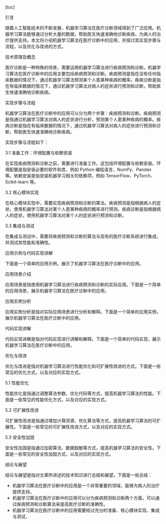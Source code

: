
[toc]                    
                
                
引言

随着人工智能技术的不断发展，机器学习算法在医疗诊断领域得到了广泛应用。机器学习算法能够通过分析大量的数据，帮助医生快速准确地诊断疾病，为病人的治疗提供支持。本文将介绍机器学习算法在医疗诊断中的应用，并探讨其实现步骤与流程，以及优化与改进的方式。

技术原理及概念

医疗诊断是一种特殊的场景，需要运用机器学习算法进行疾病预测和诊断。机器学习算法在医疗诊断中的应用主要包括疾病预测和诊断。疾病预测是指在没有任何临床数据的情况下，通过机器学习算法预测某个人患某种疾病的概率。疾病诊断是指在有临床数据的情况下，通过机器学习算法对病人的症状进行预测和诊断，帮助医生快速准确地诊断疾病。

实现步骤与流程

机器学习算法在医疗诊断中的应用可以分为两个步骤：疾病预测和诊断。疾病预测是指通过机器学习算法对病人的症状进行分析，预测某个人患某种疾病的概率。疾病诊断是指在有临床数据的情况下，通过机器学习算法对病人的症状进行预测和诊断，帮助医生快速准确地诊断疾病。

实现步骤与流程如下：

3.1 准备工作：环境配置与依赖安装

在实现疾病预测和诊断之前，需要进行准备工作。这包括环境配置与依赖安装。环境配置是指安装必要的软件和库，例如 Python 编程语言、NumPy、Pandas 等。依赖安装是指安装机器学习相关的依赖项，例如 TensorFlow、PyTorch、Scikit-learn 等。

3.2 核心模块实现

在核心模块实现中，需要实现疾病预测和诊断的算法。疾病预测是指根据病人的症状，使用机器学习算法对某个人患某种疾病的概率进行预测。疾病诊断是指根据病人的症状，使用机器学习算法对某个人的症状进行预测和诊断。

3.3 集成与测试

在集成与测试中，需要将疾病预测和诊断的算法与现有的医疗诊断系统进行集成，并测试其性能和准确性。

应用示例与代码实现讲解

下面是一个简单的应用示例，展示了机器学习算法在医疗诊断中的应用。

应用场景介绍

应用场景是指使用机器学习算法进行疾病预测和诊断的实际应用。下面是一个简单的应用场景，展示机器学习算法在医疗诊断中的应用。

应用实例分析

应用实例分析是指对实际应用场景进行分析和解释。下面是一个简单的应用实例，展示机器学习算法在医疗诊断中的应用。

代码实现讲解

代码实现讲解是指对代码实现进行讲解和解释。下面是一个简单的代码实现，展示机器学习算法在医疗诊断中的应用。

优化与改进

优化与改进是指对机器学习算法进行性能优化和可扩展性改进的方式。下面是一些常见的优化方式，以及对应的实现方式。

5.1 性能优化

性能优化是指通过调整算法参数、优化代码等方式，提高机器学习算法的性能。下面是一些常见的性能优化方式，以及对应的实现方式。

5.2 可扩展性改进

可扩展性改进是指通过增加计算资源、优化算法等方式，提高机器学习算法的可扩展性。下面是一些常见的可扩展性改进方式，以及对应的实现方式。

5.3 安全性加固

安全性加固是指通过加密算法、数据脱敏等方式，提高机器学习算法的安全性。下面是一些常见的安全性加固方式，以及对应的实现方式。

结论与展望

结论与展望是指对文章所讲述的技术知识进行总结和展望。下面是一些总结：

- 机器学习算法在医疗诊断中的应用是一个非常重要的领域，能够为病人的治疗提供支持。
- 机器学习算法在医疗诊断中的应用可以分为疾病预测和诊断两个方面，可以通过疾病预测和诊断算法来提高医疗诊断的准确性。
- 机器学习算法在医疗诊断中的应用需要经过充分的准备、核心模块实现、集成与测试、

